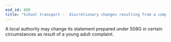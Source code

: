 ```yaml
---
esd_id: 880
title: "School transport -  discretionary changes resulting from a complaint on young adult transport"
---
```


A local authority may change its statement prepared under 508G in certain circumstances as result of a young adult complaint.

